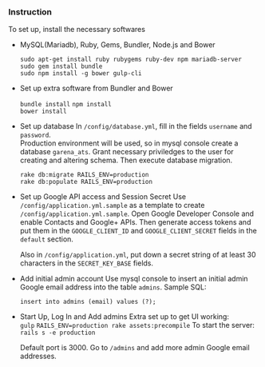 ### Instruction
To set up, install the necessary softwares
* MySQL(Mariadb), Ruby, Gems, Bundler, Node.js and Bower

  `sudo apt-get install ruby rubygems ruby-dev npm mariadb-server`  
  `sudo gem install bundle`  
  `sudo npm install -g bower gulp-cli`

* Set up extra software from Bundler and Bower

  `bundle install`
  `npm install`  
  `bower install`

* Set up database
  In `/config/database.yml`, fill in the fields `username` and `password`.  
  Production environment will be used, so in mysql console create a database
  `garena_ats`. Grant necessary priviledges to the user for creating and altering
  schema. Then execute database migration.

  `rake db:migrate RAILS_ENV=production`  
  `rake db:populate RAILS_ENV=production`

* Set up Google API access and Session Secret
  Use `/config/application.yml.sample` as a template to create
  `/config/application.yml.sample`. Open Google Developer Console and enable
  Contacts and Google+ APIs. Then generate access tokens and put them in the
  `GOOGLE_CLIENT_ID` and `GOOGLE_CLIENT_SECRET` fields in the `default` section.

  Also in `/config/application.yml`, put down a secret string of at least 30
  characters in the `SECRET_KEY_BASE` fields.

* Add initial admin account
  Use mysql console to insert an initial admin Google email address into the table `admins`.
  Sample SQL:

  `insert into admins (email) values (?);`

* Start Up, Log In and Add admins
  Extra set up to get UI working:  
  `gulp`
  `RAILS_ENV=production rake assets:precompile`
  To start the server:  
  `rails s -e production`

  Default port is 3000. Go to `/admins` and add more admin Google email addresses.
